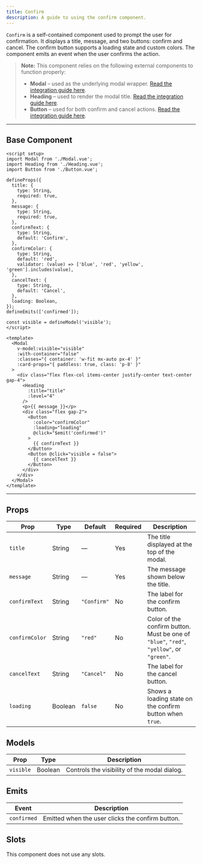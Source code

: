 ```yaml
---
title: Confirm
description: A guide to using the confirm component.
---
```


`Confirm` is a self-contained component used to prompt the user for confirmation. It displays a title, message, and two buttons: confirm and cancel. The confirm button supports a loading state and custom colors. The component emits an event when the user confirms the action.

> **Note:** This component relies on the following external components to function properly:
> * **Modal** – used as the underlying modal wrapper. [Read the integration guide here](/components/modal).
> * **Heading** – used to render the modal title. [Read the integration guide here](/components/heading).
> * **Button** – used for both confirm and cancel actions. [Read the integration guide here](/components/button).

---

## Base Component

```vue
<script setup>
import Modal from './Modal.vue';
import Heading from './Heading.vue';
import Button from './Button.vue';

defineProps({
  title: {
    type: String,
    required: true,
  },
  message: {
    type: String,
    required: true,
  },
  confirmText: {
    type: String,
    default: 'Confirm',
  },
  confirmColor: {
    type: String,
    default: 'red',
    validator: (value) => ['blue', 'red', 'yellow', 'green'].includes(value),
  },
  cancelText: {
    type: String,
    default: 'Cancel',
  },
  loading: Boolean,
});
defineEmits(['confirmed']);

const visible = defineModel('visible');
</script>

<template>
  <Modal
    v-model:visible="visible"
    :with-container="false"
    :classes="{ container: 'w-fit mx-auto px-4' }"
    :card-props="{ paddless: true, class: 'p-8' }"
  >
    <div class="flex flex-col items-center justify-center text-center gap-4">
      <Heading
        :title="title"
        :level="4"
      />
      <p>{{ message }}</p>
      <div class="flex gap-2">
        <Button
          :color="confirmColor"
          :loading="loading"
          @click="$emit('confirmed')"
        >
          {{ confirmText }}
        </Button>
        <Button @click="visible = false">
          {{ cancelText }}
        </Button>
      </div>
    </div>
  </Modal>
</template>
```

---

## Props

| Prop           | Type    | Default     | Required | Description                                                                              |
| -------------- | ------- | ----------- | -------- | ---------------------------------------------------------------------------------------- |
| `title`        | String  | —           | Yes    | The title displayed at the top of the modal.                                             |
| `message`      | String  | —           | Yes    | The message shown below the title.                                                       |
| `confirmText`  | String  | `"Confirm"` | No     | The label for the confirm button.                                                        |
| `confirmColor` | String  | `"red"`     | No     | Color of the confirm button. Must be one of `"blue"`, `"red"`, `"yellow"`, or `"green"`. |
| `cancelText`   | String  | `"Cancel"`  | No     | The label for the cancel button.                                                         |
| `loading`      | Boolean | `false`     | No     | Shows a loading state on the confirm button when `true`.                                 |

## Models

| Prop | Type | Description                                  |
| ---------- | ----- | -------------------------------------------- |
| `visible`  | Boolean | Controls the visibility of the modal dialog. |

## Emits

| Event       | Description                                      |
| ----------- | ------------------------------------------------ |
| `confirmed` | Emitted when the user clicks the confirm button. |

## Slots

This component does not use any slots.